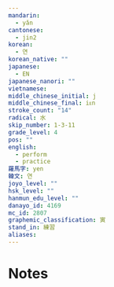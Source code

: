 ```yaml
---
mandarin:
  - yǎn
cantonese:
  - jin2
korean:
  - 연
korean_native: ""
japanese:
  - EN
japanese_nanori: ""
vietnamese:
middle_chinese_initial: j
middle_chinese_final: iᴇn
stroke_count: "14"
radical: 水
skip_number: 1-3-11
grade_level: 4
pos: ""
english:
  - perform
  - practice
羅馬字: yen
韓文: 연
joyo_level: ""
hsk_level: ""
hanmun_edu_level: ""
danayo_id: 4169
mc_id: 2807
graphemic_classification: 寅
stand_in: 練習
aliases:
---
```


# Notes
